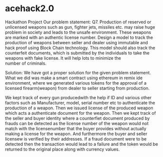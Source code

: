 # acehack2.0
Hackathon Project
Our problem statement:
Q7. Production of reserved or unlicensed weapons such as gun, fighter jets, missiles etc. may raise huge problem in society and leads to the unsafe environment. These weapons are marked with an authentic license number. Design a model to track the production of weapons between seller and dealer using immutable and hack proof using Block Chain technology. This model should also track the counterfeit documents, which is submitted by the individuals to take the weapons with fake license. It will help lots to minimize the number of criminals.

Solution: We have got a proper solution for the given problem statement.
What we did was make a smart contract using ethereum in remix ide environment, where we generated various tokens for the approval of a licensed firearm(weapon) from dealer to seller starting from production.

We kept track of every gun producedwith the help if ID and various other factors such as Manufacturer, model, serial number etc to authenticate the production of a weapon. Then we issued license of the produced weapon which acts a authenticate document for the weapon. Then we kept track of the seller and buyer identity where a counterfiet document produced by frauds can be detected as the license number of the weapon would not match with the licensenumber that the buyer provides without actually making a license for the weapon. And furthermore the buyer and seller licensew is verified by their addresses. If a fraud document were to be detected then the transaction would lead to a failure and the token would be returned to the original place along with currency values.
